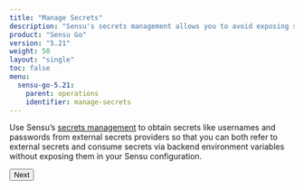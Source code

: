 ```yaml
---
title: "Manage Secrets"
description: "Sensu's secrets management allows you to avoid exposing secrets like usernames and passwords in your Sensu configuration."
product: "Sensu Go"
version: "5.21"
weight: 50
layout: "single"
toc: false
menu:
  sensu-go-5.21:
    parent: operations
    identifier: manage-secrets
---
```


Use Sensu’s [secrets management][1] to obtain secrets like usernames and passwords from external secrets providers so that you can both refer to external secrets and consume secrets via backend environment variables without exposing them in your Sensu configuration.

**<button onclick="window.location.href='secrets-management';">Next</button>**


[1]: secrets-management/
